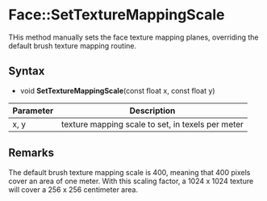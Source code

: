 # Face::SetTextureMappingScale

THis method manually sets the face texture mapping planes, overriding the default brush texture mapping routine.

## Syntax

- void **SetTextureMappingScale**(const float x, const float y)

| Parameter | Description |
|---|---|
| x, y | texture mapping scale to set, in texels per meter |

## Remarks

The default brush texture mapping scale is 400, meaning that 400 pixels cover an area of one meter. With this scaling factor, a 1024 x 1024 texture will cover a 256 x 256 centimeter area.
